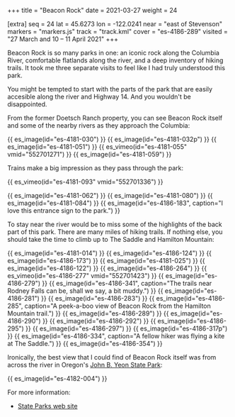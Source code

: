 +++
title = "Beacon Rock"
date = 2021-03-27
weight = 24

[extra]
seq = 24
lat = 45.6273
lon = -122.0241
near = "east of Stevenson"
markers = "markers.js"
track = "track.kml"
cover = "es-4186-289"
visited = "27 March and 10 – 11 April 2021"
+++

Beacon Rock is so many parks in one: an iconic rock along the Columbia River, comfortable flatlands along the river, and a deep inventory of hiking trails. It took me three separate visits to feel like I had truly understood this park.

<!-- more -->

You might be tempted to start with the parts of the park that are easily accesible along the river and Highway 14. And you wouldn't be disappointed.

From the former Doetsch Ranch property, you can see Beacon Rock itself and some of the nearby rivers as they approach the Columbia:

{{ es_image(id="es-4181-030") }}
{{ es_image(id="es-4181-032p") }}
{{ es_image(id="es-4181-051") }}
{{ es_vimeo(id="es-4181-055" vmid="552701271") }}
{{ es_image(id="es-4181-059") }}

Trains make a big impression as they pass through the park:

{{ es_vimeo(id="es-4181-093" vmid="552701336") }}

{{ es_image(id="es-4181-062") }}
{{ es_image(id="es-4181-080") }}
{{ es_image(id="es-4181-084") }}
{{ es_image(id="es-4186-183", caption="I love this entrance sign to the park.") }}

To stay near the river would be to miss some of the highlights of the back part of this park. There are many miles of hiking trails. If nothing else, you should take the time to climb up to The Saddle and Hamilton Mountain:

{{ es_image(id="es-4181-014") }}
{{ es_image(id="es-4186-124") }}
{{ es_image(id="es-4186-173") }}
{{ es_image(id="es-4181-025") }}
{{ es_image(id="es-4186-122") }}
{{ es_image(id="es-4186-264") }}
{{ es_vimeo(id="es-4186-277" vmid="552701423") }}
{{ es_image(id="es-4186-279") }}
{{ es_image(id="es-4186-341", caption="The trails near Rodney Falls can be, shall we say, a bit muddy.") }}
{{ es_image(id="es-4186-281") }}
{{ es_image(id="es-4186-283") }}
{{ es_image(id="es-4186-285", caption="A peek-a-boo view of Beacon Rock from the Hamilton Mountain trail.") }}
{{ es_image(id="es-4186-289") }}
{{ es_image(id="es-4186-290") }}
{{ es_image(id="es-4186-292") }}
{{ es_image(id="es-4186-295") }}
{{ es_image(id="es-4186-297") }}
{{ es_image(id="es-4186-317p") }}
{{ es_image(id="es-4186-334", caption="A fellow hiker was flying a kite at The Saddle.") }}
{{ es_image(id="es-4186-354") }}

Ironically, the best view that I could find of Beacon Rock itself was from across the river in Oregon's [John B. Yeon State Park](https://stateparks.oregon.gov/index.cfm?do=park.profile&parkId=114):

{{ es_image(id="es-4182-004") }}

For more information:

* [State Parks web site](https://parks.state.wa.us/474/Beacon-Rock)
